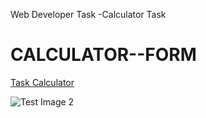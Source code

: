 Web Developer Task -Calculator Task

# CALCULATOR--FORM

[Task Calculator](https://docs.google.com/document/d/1VyZJG0KZAoZEs3h_lpP65XPekNqsbFp8bouOZSWsOTc/edit)

![Test Image 2]('output.png')